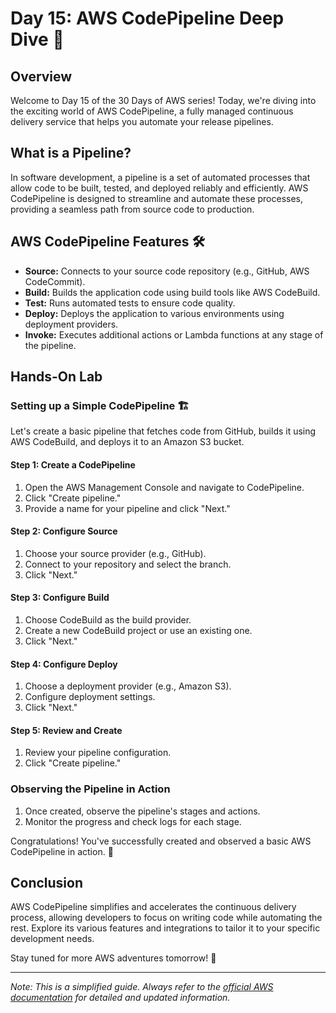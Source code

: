 # Day 15: AWS CodePipeline Deep Dive 🚀

## Overview

Welcome to Day 15 of the 30 Days of AWS series! Today, we're diving into the exciting world of AWS CodePipeline, a fully managed continuous delivery service that helps you automate your release pipelines.

## What is a Pipeline?

In software development, a pipeline is a set of automated processes that allow code to be built, tested, and deployed reliably and efficiently. AWS CodePipeline is designed to streamline and automate these processes, providing a seamless path from source code to production.

## AWS CodePipeline Features 🛠️

- **Source:** Connects to your source code repository (e.g., GitHub, AWS CodeCommit).
- **Build:** Builds the application code using build tools like AWS CodeBuild.
- **Test:** Runs automated tests to ensure code quality.
- **Deploy:** Deploys the application to various environments using deployment providers.
- **Invoke:** Executes additional actions or Lambda functions at any stage of the pipeline.

## Hands-On Lab

### Setting up a Simple CodePipeline 🏗️

Let's create a basic pipeline that fetches code from GitHub, builds it using AWS CodeBuild, and deploys it to an Amazon S3 bucket.

#### Step 1: Create a CodePipeline

1. Open the AWS Management Console and navigate to CodePipeline.
2. Click "Create pipeline."
3. Provide a name for your pipeline and click "Next."

#### Step 2: Configure Source

1. Choose your source provider (e.g., GitHub).
2. Connect to your repository and select the branch.
3. Click "Next."

#### Step 3: Configure Build

1. Choose CodeBuild as the build provider.
2. Create a new CodeBuild project or use an existing one.
3. Click "Next."

#### Step 4: Configure Deploy

1. Choose a deployment provider (e.g., Amazon S3).
2. Configure deployment settings.
3. Click "Next."

#### Step 5: Review and Create

1. Review your pipeline configuration.
2. Click "Create pipeline."

### Observing the Pipeline in Action

1. Once created, observe the pipeline's stages and actions.
2. Monitor the progress and check logs for each stage.

Congratulations! You've successfully created and observed a basic AWS CodePipeline in action. 🎉

## Conclusion

AWS CodePipeline simplifies and accelerates the continuous delivery process, allowing developers to focus on writing code while automating the rest. Explore its various features and integrations to tailor it to your specific development needs.

Stay tuned for more AWS adventures tomorrow! 🚀

---

*Note: This is a simplified guide. Always refer to the [official AWS documentation](https://docs.aws.amazon.com/codepipeline) for detailed and updated information.*
